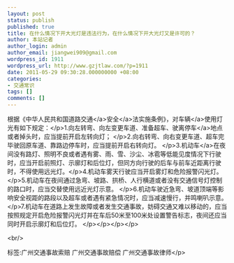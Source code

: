 ```yaml
---
layout: post
status: publish
published: true
title: 在什么情况下开大光灯是违法行为，在什么情况下开大光灯又是许可的？
author: 本站记者
author_login: admin
author_email: jiangwei909@gmail.com
wordpress_id: 1911
wordpress_url: http://www.gzjtlaw.com/?p=1911
date: 2011-05-29 09:30:28.000000000 +08:00
categories:
- 交通常识
tags: []
comments: []
---
```

<p>根据《中华人民共和国<a><a>道路交通<&#47;a>安全<&#47;a>法实施条例》，对<a>车辆<&#47;a>使用灯光有如下规定：<&#47;p>1.向左转弯、向左变更车道、准备超车、驶离<a>停车<&#47;a>地点或者掉头时，应当提前开启左转向灯； <&#47;p>2.向右转弯、向右变更车道、超车完毕驶回原车道、靠路边停车时，应当提前开启右转向灯。 <&#47;p>3.<a>机动车<&#47;a>在夜间没有路灯、照明不良或者遇有雾、雨、雪、沙尘、冰雹等低能见度情况下行驶时，应当开启前照灯、示廓灯和后位灯，但同方向行驶的后车与前车近距离行驶时，不得使用远光灯。<&#47;p>4.机动车雾天行驶应当开启雾灯和危险报警闪光灯。 <&#47;p>5.机动车在夜间通过急弯、坡路、拱桥、人行横道或者没有交通信号灯控制的路口时，应当交替使用远近光灯示意。 <&#47;p>6.机动车驶近急弯、坡道顶端等影响安全视距的路段以及超车或者遇有紧急情况时，应当减速慢行，并鸣喇叭示意。 <&#47;p>7.机动车在道路上发生故障或者发生交通事故，妨碍交通又难以移动的，应当按照规定开启危险报警闪光灯并在车后50米至100米处设置警告标志，夜间还应当同时开启示廓灯和后位灯。 <&#47;p><&#47;p><&#47;p><&#47;p><br&#47;><p>标签:广州交通事故索赔 广州交通事故赔偿 广州交通事故律师<&#47;p>
